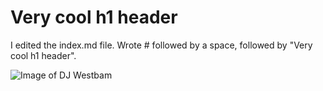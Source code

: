 # Very cool h1 header

I edited the index.md file. Wrote # followed by a space, followed by "Very cool h1 header".

![Image of DJ Westbam](https://github.com/user-attachments/assets/9645811f-f306-4d54-89ca-442e183c261f)

